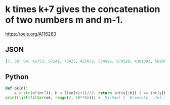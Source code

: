 # k times k\+7 gives the concatenation of two numbers m and m\-1\.
https://oeis.org/A116283
## JSON
```JSON
[7, 30, 64, 42753, 57241, 75423, 425072, 574922, 979528, 4301393, 5698601, 7028666, 4925000747, 5074999247, 7748266574, 8511881484, 8814851184, 7059602159672, 7106167933828, 7439286611621, 7485852385777]
```
## Python
```Python
def ok(n):
    s = str(n*(n+7)); h = (len(s)+1)//2; return int(s[:h])-1 == int(s[h:])
print(list(filter(ok, range(2, 10**6)))) # _Michael S. Branicky_, Jul 30 2021
```
